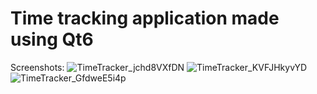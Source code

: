 # Time tracking application made using Qt6

Screenshots:
![TimeTracker_jchd8VXfDN](https://user-images.githubusercontent.com/25117425/157090660-cd5e016d-7c7f-40f3-8d97-bd9d96d74cfe.png)
![TimeTracker_KVFJHkyvYD](https://user-images.githubusercontent.com/25117425/157090666-098e0fb1-8be6-4c1f-8e3b-ba1665e50e21.png)
![TimeTracker_GfdweE5i4p](https://user-images.githubusercontent.com/25117425/157090712-8e2c4a63-cc49-4a71-b4e2-17a690cb9a12.png)
